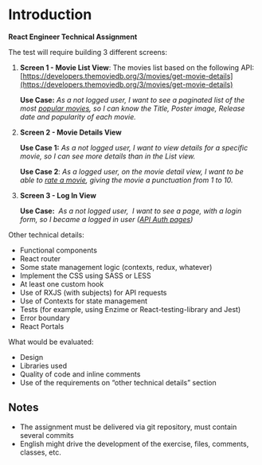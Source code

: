 # Introduction

**React Engineer Technical Assignment**

The test will require building 3 different screens:

1. **Screen 1 - Movie List View**: The movies list based on the following API: [https://developers.themoviedb.org/3/movies/get-movie-details](https://developers.themoviedb.org/3/movies/get-movie-details)

   **Use Case:** _As a not logged user, I want to see a paginated list of the most [popular movies](https://developers.themoviedb.org/3/movies/get-popular-movies), so I can know the Title, Poster image, Release date and popularity of each movie._

2. **Screen 2 - Movie Details View**

   **Use Case 1:** _As a not logged user, I want to view details for a specific movie, so I can see more details than in the List view._

   **Use Case 2**: _As a logged user, on the movie detail view, I want to be able to [rate a movie](https://developers.themoviedb.org/3/movies/rate-movie), giving the movie a punctuation from 1 to 10._

3. **Screen 3 - Log In View**

   **Use Case:**  _As a not logged user,  I want to see a page, with a login form, so I became a logged in user ([API Auth pages](https://developers.themoviedb.org/3/authentication/how-do-i-generate-a-session-id))_

Other technical details:

- Functional components
- React router
- Some state management logic (contexts, redux, whatever)
- Implement the CSS using SASS or LESS
- At least one custom hook
- Use of RXJS (with subjects) for API requests
- Use of Contexts for state management
- Tests (for example, using Enzime or React-testing-library and Jest)
- Error boundary
- React Portals

What would be evaluated:

- Design
- Libraries used
- Quality of code and inline comments
- Use of the requirements on “other technical details” section

## Notes

- The assignment must be delivered via git repository, must contain several commits
- English might drive the development of the exercise, files, comments, classes, etc.
